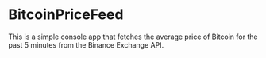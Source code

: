 # BitcoinPriceFeed
This is a simple console app that fetches the average price of Bitcoin for the past 5 minutes from the Binance Exchange API.
